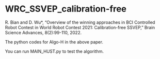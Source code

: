 # WRC_SSVEP_calibration-free
R. Bian and D. Wu*, “Overview of the winning approaches in BCI Controlled Robot Contest in World Robot Contest 2021: Calibration-free SSVEP,” Brain Science Advances, 8(2):99-110, 2022.

The python codes for Algo-H in the above paper.

You can run MAIN_HUST.py to test the algorithm. 
